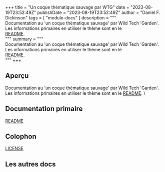 +++
title = "Un coque thématique sauvage par WTG"
date = "2023-08-19T23:52:49Z"
publishDate = "2023-08-19T23:52:49Z"
author = "Daniel F. Dickinson"
tags = [
	"module-docs"
]
description = """\
Documentation au 'un coque thématique sauvage' par Wild Tech 'Garden'. \
Les informations primaires en utiliser le thème sont en le \
[README](README.fr.md). \
"""
summary = """\
Documentation au 'un coque thématique sauvage' par Wild Tech 'Garden'. \
Les informations primaires en utiliser le thème sont en le \
[README](README.fr.md). \
"""
+++

## Aperçu

Documentation au 'un coque thématique sauvage' par Wild Tech 'Garden'.
Les informations primaires en utiliser le thème sont en le
[README](README.fr.md). \

## Documentation primaire

[README](README.fr.md)  

## Colophon

[LICENSE](LICENSE)

## Les autres docs
